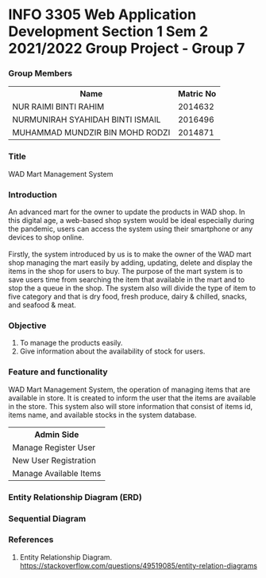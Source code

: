 # INFO 3305 Web Application Development Section 1 Sem 2 2021/2022 Group Project - Group 7

<h3> Group Members</h3>
<table>
    <tr>
    <th>Name</th>
    <th>Matric No</th>
    </tr>
    <tr>
        <td>NUR RAIMI BINTI RAHIM</td>
        <td>2014632</td>
    </tr>
       <tr>
        <td>NURMUNIRAH SYAHIDAH BINTI ISMAIL</td>
        <td>2016496</td>
    </tr>
       <tr>
        <td>MUHAMMAD MUNDZIR BIN MOHD RODZI</td>
        <td>2014871</td>
    </tr>

   
</table>

<h3>Title</h3>

WAD Mart Management System

<h3> Introduction </h3>

An advanced mart for the owner to update the products in WAD shop. In this digital age, a web-based shop system would be ideal especially during the pandemic, users can access the system using their smartphone or any devices to shop online. <br></br>
Firstly, the system introduced by us is to make the owner of the WAD mart shop managing the mart easily by adding, updating, delete and display the items in the shop for users to buy. The purpose of the mart system is to save users time from searching the item that available in the mart and to stop the a queue in the shop. The system also will divide the type of item to five category and that is dry food, fresh produce, dairy & chilled, snacks, and seafood & meat. 

<h3> Objective</h3>

<ol>
  <li>To manage the products easily.</li>
  <li>Give information about the availability of stock for users.</li>
</ol>

<h3>Feature and functionality</h3>

WAD Mart Management System, the operation of managing items that are available in store. It is created to inform the user that the items are available in the store. This system also will store information that consist of items id, items name, and available stocks in the system database.

<table>
    <tr>
        <th>Admin Side</th>
    </tr>
    <tr>
        <td>Manage Register User</td>
    </tr>
    <tr>
        <td>New User Registration</td>
    </tr>
    <tr>
        <td>Manage Available Items</td>
    </tr>
</table>

<h3>Entity Relationship Diagram (ERD)</h3>


<h3>Sequential Diagram</h3>


<h3>References</h3>

1. Entity Relationship Diagram.
https://stackoverflow.com/questions/49519085/entity-relation-diagrams

